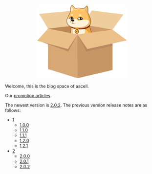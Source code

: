 <div style="text-align:center;">
  <img src="documentation/logo.svg" alt="logo" height="240px" />
</div>

Welcome, this is the blog space of aacell.

Our [promotion articles](documentation/articles.md).

The newest version is [2.0.2](release-notes/2/2.0/2.0.2/). The previous version release notes are as follows:

- [1](release-notes/1/)
  - [1.0.0](release-notes/1/1.0.0/)
  - [1.1.0](release-notes/1/1.1.0/)
  - [1.1.1](release-notes/1/1.1.1/)
  - [1.2.0](release-notes/1/1.2.0/)
  - [1.2.1](release-notes/1/1.2.1/)
- [2](release-notes/2/)
  - [2.0.0](release-notes/2/2.0/2.0.0/)
  - [2.0.1](release-notes/2/2.0/2.0.1/)
  - [2.0.2](release-notes/2/2.0/2.0.2/)


